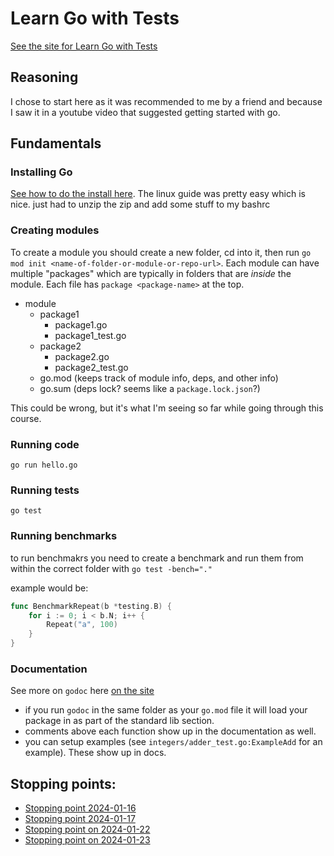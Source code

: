 # Learn Go with Tests

[See the site for Learn Go with Tests](https://quii.gitbook.io/learn-go-with-tests/)

## Reasoning 

I chose to start here as it was recommended to me by a friend and because I saw it in a youtube video that suggested getting started with go. 

## Fundamentals 

### Installing Go

[See how to do the install here](https://go.dev/doc/install). The linux guide was pretty easy which is nice. just had to unzip the zip and add some stuff to my bashrc

### Creating modules 

To create a module you should create a new folder, cd into it, then run `go mod init <name-of-folder-or-module-or-repo-url>`. 
Each module can have multiple "packages" which are typically in folders that are *inside* the module. Each file has `package <package-name>` at the top. 

- module 
  - package1
    - package1.go
    - package1_test.go
  - package2
    - package2.go
    - package2_test.go
  - go.mod (keeps track of module info, deps, and other info)
  - go.sum (deps lock? seems like a `package.lock.json`?)

This could be wrong, but it's what I'm seeing so far while going through this course.

### Running code 
`go run hello.go`

### Running tests
`go test`

### Running benchmarks 

to run benchmakrs you need to create a benchmark and run them from within the correct folder with `go test -bench="."`

example would be: 

```go
func BenchmarkRepeat(b *testing.B) {
	for i := 0; i < b.N; i++ {
		Repeat("a", 100)
	}
}
```

### Documentation 

See more on `godoc` here [on the site](https://quii.gitbook.io/learn-go-with-tests/go-fundamentals/hello-world#go-doc)

- if you run `godoc` in the same folder as your `go.mod` file it will load your package in as part of the standard lib section.
- comments above each function show up in the documentation as well.
- you can setup examples (see `integers/adder_test.go:ExampleAdd` for an example). These show up in docs. 

## Stopping points: 
- [Stopping point 2024-01-16](https://quii.gitbook.io/learn-go-with-tests/go-fundamentals/hello-world#keep-going-more-requirements)
- [Stopping point 2024-01-17](https://quii.gitbook.io/learn-go-with-tests/go-fundamentals/arrays-and-slices)
- [Stopping point on 2024-01-22](https://quii.gitbook.io/learn-go-with-tests/go-fundamentals/arrays-and-slices#write-the-test-first-3)
- [Stopping point on 2024-01-23](https://quii.gitbook.io/learn-go-with-tests/go-fundamentals/structs-methods-and-interfaces)